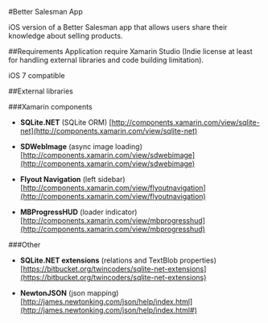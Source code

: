 #Better Salesman App

iOS version of a Better Salesman app that allows users share their knowledge about selling products.

##Requirements
Application require Xamarin Studio (Indie license at least for handling external libraries and code building limitation).

iOS 7 compatible


##External libraries

###Xamarin components
- **SQLite.NET** (SQLite ORM) [http://components.xamarin.com/view/sqlite-net](http://components.xamarin.com/view/sqlite-net)

- **SDWebImage** (async image loading) [http://components.xamarin.com/view/sdwebimage](http://components.xamarin.com/view/sdwebimage)

- **Flyout Navigation** (left sidebar) [http://components.xamarin.com/view/flyoutnavigation](http://components.xamarin.com/view/flyoutnavigation)

- **MBProgressHUD** (loader indicator) [http://components.xamarin.com/view/mbprogresshud](http://components.xamarin.com/view/mbprogresshud)

###Other

- **SQLite.NET extensions** (relations and TextBlob properties) [https://bitbucket.org/twincoders/sqlite-net-extensions](https://bitbucket.org/twincoders/sqlite-net-extensions)

- **NewtonJSON** (json mapping) [http://james.newtonking.com/json/help/index.html](http://james.newtonking.com/json/help/index.html#)

